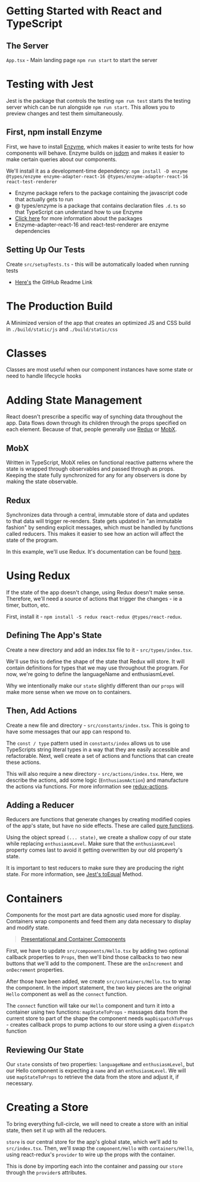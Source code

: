 # Getting Started with React and TypeScript

## The Server

`App.tsx` - Main landing page
`npm run start` to start the server

# Testing with Jest

Jest is the package that controls the testing
`npm run test` starts the testing server which can be run alongside `npm run start`. This allows you to preview changes and test them simultaneously.

## First, npm install Enzyme

First, we have to install [Enzyme](http://airbnb.io/enzyme/), which makes it easier to write tests for how components will behave. Enzyme builds on [jsdom](//TypeScript-React-Starter/tjs-testing/node_modules/jsdom) and makes it easier to make certain queries about our components.

We'll install it as a development-time dependency:
`npm install -D enzyme @types/enzyme enzyme-adapter-react-16 @types/enzyme-adapter-react-16 react-test-renderer`

- Enzyme package refers to the package containing the javascript code that actually gets to run
- @ types/enzyme is a package that contains declaration files `.d.ts` so that TypeScript can understand how to use Enzyme
- [Click here](https://www.typescriptlang.org/docs/handbook/declaration-files/consumption.html) for more information about the packages
- Enzyme-adapter-react-16 and react-test-renderer are enzyme dependencies

## Setting Up Our Tests

Create `src/setupTests.ts` - this will be automatically loaded when running tests

- [Here's](https://github.com/Microsoft/TypeScript-React-Starter#writing-tests-with-jest) the GitHub Readme Link

# The Production Build

A Minimized version of the app that creates an optimized JS and CSS build in `./build/static/js` and `./build/static/css`

# Classes

Classes are most useful when our component instances have some state or need to handle lifecycle hooks

# Adding State Management

React doesn't prescribe a specific way of synching data throughout the app. Data flows down through its children through the props specified on each element. Because of that, people generally use [Redux](http://redux.js.org/) or [MobX](https://mobx.js.org/).

## MobX

Written in TypeScript, MobX relies on functional reactive patterns where the state is wrapped through observables and passed through as props. Keeping the state fully synchronized for any for any observers is done by making the state observable.

## Redux

Synchronizes data through a central, immutable store of data and updates to that data will trigger re-renders. State gets updated in "an immutable fashion" by sending explicit messages, which must be handled by functions called reducers. This makes it easier to see how an action will affect the state of the program.

In this example, we'll use Redux. It's documentation can be found [here](http://redux.js.org/).

# Using Redux

If the state of the app doesn't change, using Redux doesn't make sense. Therefore, we'll need a source of actions that trigger the changes - ie a timer, button, etc.

First, install it - `npm install -S redux react-redux @types/react-redux`.

## Defining The App's State

Create a new directory and add an index.tsx file to it - `src/types/index.tsx`.

We'll use this to define the shape of the state that Redux will store. It will contain definitions for types that we may use throughout the program. For now, we're going to define the languageName and enthusiasmLevel.

Why we intentionally make our `state` slightly different than our `props` will make more sense when we move on to containers.

## Then, Add Actions

Create a new file and directory - `src/constants/index.tsx`. This is going to have some messages that our app can respond to.

The `const / type` pattern used in `constants/index` allows us to use TypeScripts string literal types in a way that they are easily accessible and refactorable. Next, well create a set of actions and functions that can create these actions.

This will also require a new directory - `src/actions/index.tsx`. Here, we describe the actions, add some logic (`EnthusiasmAction`) and manufacture the actions via functions. For more information see [redux-actions](https://www.npmjs.com/package/redux-actions).

## Adding a Reducer

Reducers are functions that generate changes by creating modified copies of the app's state, but have no side effects. These are called [pure functions](https://en.wikipedia.org/wiki/Pure_function).

Using the object spread `(... state)`, we create a shallow copy of our state while replacing `enthusiasmLevel`. Make sure that the `enthusiasmLevel` property comes last to avoid it getting overwritten by our old property's state.

It is important to test reducers to make sure they are producing the right state. For more information, see [Jest's toEqual](https://facebook.github.io/jest/docs/expect.html#toequalvalue) Method.

# Containers

Components for the most part are data agnostic used more for display. Containers wrap components and feed them any data necessary to display and modify state.

> [Presentational and Container Components](https://medium.com/@dan_abramov/smart-and-dumb-components-7ca2f9a7c7d0)

First, we have to update `src/components/Hello.tsx` by adding two optional callback properties to `Props`, then we'll bind those callbacks to two new buttons that we'll add to the component. These are the `onIncrement` and `onDecrement` properties.

After those have been added, we create `src/containers/Hello.tsx` to wrap the component. In the import statement, the two key pieces are the original `Hello` component as well as the `connect` function.

The `connect` function will take our `Hello` component and turn it into a container using two functions:
`mapStateToProps` - massages data from the current store to part of the shape the component needs
`mapDispatchToProps` - creates callback props to pump actions to our store using a given `dispatch` function

## Reviewing Our State

Our `state` consists of two properties: `languageName` and `enthusiasmLevel`, but our Hello component is expecting a `name` and an `enthusiasmLevel`. We will use `mapStateToProps` to retrieve the data from the store and adjust it, if necessary.

# Creating a Store

To bring everything full-circle, we will need to create a store with an initial state, then set it up with all the reducers.

`store` is our central store for the app's global state, which we'll add to `src/index.tsx`. Then, we'll swap the `component/Hello` with `containers/Hello`, using react-redux's `provider` to wire up the props with the container.

This is done by importing each into the container and passing our `store` through the `provider`s attributes.
